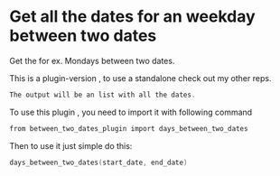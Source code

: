 # Get all the dates for an weekday between two dates
Get the for ex. Mondays between two dates.

This is a plugin-version , to use a standalone check out my other reps.
  
```c
The output will be an list with all the dates.
```

To use this plugin , you need to import it with following command
```c
from between_two_dates_plugin import days_between_two_dates
```

Then to use it just simple do this:

```c
days_between_two_dates(start_date, end_date)
```
